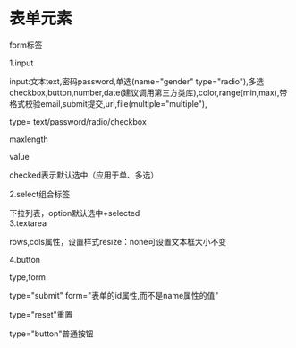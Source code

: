 # 表单元素

form标签

1.input

input:文本text,密码password,单选\(name="gender" type="radio"\),多选checkbox,button,number,date\(建议调用第三方类库\),color,range\(min,max\),带格式校验email,submit提交,url,file\(multiple="multiple"\),

type= text/password/radio/checkbox

maxlength

value

checked表示默认选中（应用于单、多选）

2.select组合标签

下拉列表，option默认选中+selected  
3.textarea

rows,cols属性，设置样式resize：none可设置文本框大小不变

4.button

type,form

type="submit" form="表单的id属性,而不是name属性的值"

type="reset"重置

type="button"普通按钮


